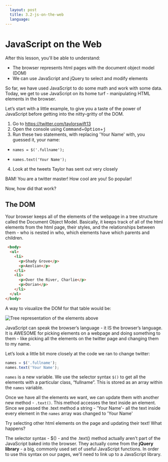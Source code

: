 ```yaml
---
  layout: post
  title: 3.2-js-on-the-web
  language: 
---
```


#  JavaScript on the Web
After this lesson, you'll be able to understand:
+ The browser represents html pages with the document object model (DOM)
+ We can use JavaScript and jQuery to select and modify elements

So far, we have used JavaScript to do some math and work with some data. Today, we get to use JavaScript on its home turf - manipulating HTML elements in the browser.

Let’s start with a little example, to give you a taste of the power of JavaScript before getting into the nitty-gritty of the DOM.

1. Go to https://twitter.com/taylorswift13
2. Open the console using <kbd>Command</kbd>+<kbd>Option</kbd>+<kbd>j</kbd>
3. Run these two statements, with replacing 'Your Name' with, you guessed it, your name:
  * `names = $('.fullname');`

  * `names.text('Your Name');`

4. Look at the tweets Taylor has sent out very closely



BAM! You are a twitter master! How cool are you! So popular!

Now, how did that work?
## The DOM
Your browser keeps all of the elements of the webpage in a tree structure called the Document Object Model. Basically, it keeps track of all of the html elements from the html page, their styles, and the relationships between them - who is nested in who, which elements have which parents and children.
```html
 <body>
  <ul>
    <li>
      <p>Shady Grove</p>
      <p>Aeolian</p>
    </li>
    <li>
      <p>Over the River, Charlie</p>
      <p>Dorian</p>
    </li>
  </ul>
</body>
```
A way to visualize the DOM for that table would be:

![Tree representation of the elements above](http://i.imgur.com/8fj2Uka.png)

JavaScript can speak the browser’s language - it IS the browser’s language. It is AWESOME for picking elements on a webpage and doing something to them - like picking all the elements on the twitter page and changing them to my name.

Let’s look a little bit more closely at the code we ran to change twitter:

```javascript
names = $('.fullname');
names.text('Your Name');
```

`names` is a new variable. We use the selector syntax `$()` to get all the elements with a particular class, “fullname”. This is stored as an array within the `names` variable.

Once we have all the elements we want, we can update them with another new method - `.text()`. This method accesses the  text inside an element. Since we passed the .text method a string - 'Your Name'-  all the text inside every element in the `names` array was changed to 'Your Name'

Try selecting other html elements on the page and updating their text! What happens?

The selector syntax - $() - and the .text() method actually aren't part of the JavaScript baked into the browser. They actually come from the **jQuery library** - a big, commonly used set of useful JavaScript functions. In order to use this syntax on our pages, we'll need to link up to a JavaScript library.


